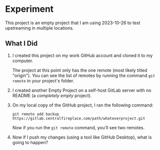 # Experiment

This project is an empty project that I am using 2023-10-26 to test upstreaming in multiple locations.

## What I Did

1. I created this project on my work GitHub account and cloned it to my computer.
	
	The project at this point only has the one remote (most likely titled "origin"). You can see the list of remotes by running the command ```git remote``` in your project's folder.

2. I created another Empty Project on a self-host GitLab server with no README (a *completely empty* project).

3. On my local copy of the GitHub project, I ran the following command:

	```
	git remote add backup https://gitlab.centralfireplace.com/path/whateverproject.git
	```

	Now if you run the ```git remote``` command, you'll see two remotes.

4. Now if I push my changes (using a tool like GitHub Desktop), what is going to happen?